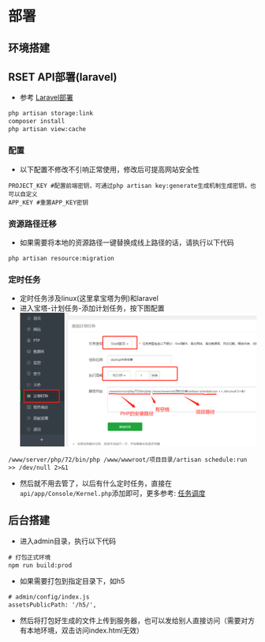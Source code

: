# 部署
## 环境搭建
## RSET API部署(laravel)
- 参考 [Laravel部署](https://learnku.com/docs/laravel/7.x/deployment/7452 "Laravel部署")
```shell
php artisan storage:link
composer install
php artisan view:cache
```
### 配置
- 以下配置不修改不引响正常使用，修改后可提高网站安全性
```shell
PROJECT_KEY #配置前端密钥，可通过php artisan key:generate生成机制生成密钥，也可以自定义
APP_KEY #重置APP_KEY密钥
```
### 资源路径迁移
- 如果需要将本地的资源路径一键替换成线上路径的话，请执行以下代码
``` shell
php artisan resource:migration
```
### 定时任务
- 定时任务涉及linux(这里拿宝塔为例)和laravel
- 进入宝塔-计划任务-添加计划任务，按下图配置
![](/image/14.png)
```shell
/www/server/php/72/bin/php /www/wwwroot/项目目录/artisan schedule:run >> /dev/null 2>&1
```
- 然后就不用去管了，以后有什么定时任务，直接在 `api/app/Console/Kernel.php`添加即可，更多参考: [任务调度](https://learnku.com/docs/laravel/7.x/scheduling/7492 "任务调度")

## 后台搭建
- 进入admin目录，执行以下代码
```shell
# 打包正式环境
npm run build:prod
```
- 如果需要打包到指定目录下，如h5
```shell
# admin/config/index.js
assetsPublicPath: '/h5/',
```
- 然后将打包好生成的文件上传到服务器，也可以发给别人直接访问（需要对方有本地环境，双击访问index.html无效）